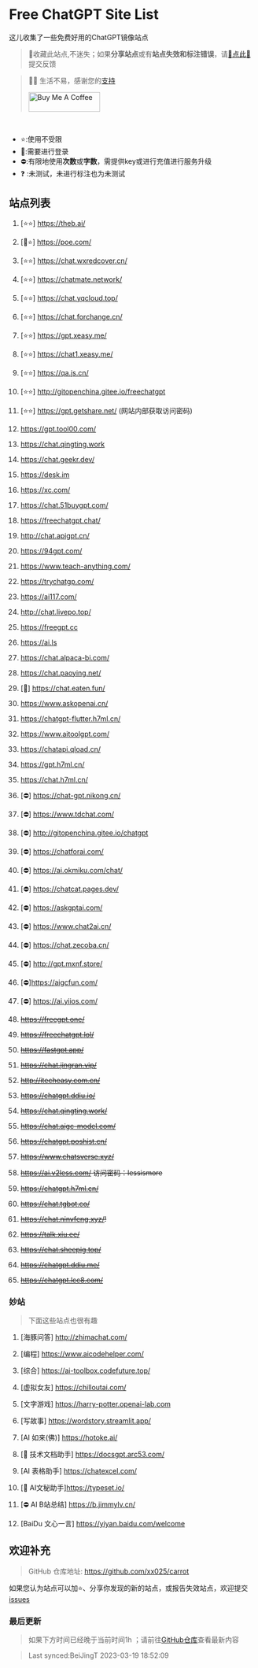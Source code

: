 # Free ChatGPT Site List

这儿收集了一些免费好用的ChatGPT镜像站点
> 🤭收藏此站点,不迷失；如果**分享站点**或有**站点失效和标注错误**，请[🌺点此🌺](https://github.com/xx025/carrot/issues)提交反馈

> 🧡🧡 生活不易，感谢您的[支持](https://xx025.github.io/pages/zs/)
>
><a href="https://xx025.github.io/pages/zs/" target="_blank"><img src="https://cdn.buymeacoffee.com/buttons/v2/default-blue.png" alt="Buy Me A Coffee" style="height: 40px !important;width: 145px !important;" ></a>

<br/>

- ⭐:使用不受限
- 🔑:需要进行登录
- ⛔:有限地使用**次数**或**字数**，需提供key或进行充值进行服务升级
- ❓ :未测试，未进行标注也为未测试

## 站点列表

1. [⭐⭐] https://theb.ai/

2. [🔑⭐] https://poe.com/

3. [⭐⭐] https://chat.wxredcover.cn/

4. [⭐⭐] https://chatmate.network/

5. [⭐⭐] https://chat.yqcloud.top/

6. [⭐⭐] https://chat.forchange.cn/

7. [⭐⭐] https://gpt.xeasy.me/

8. [⭐⭐] https://chat1.xeasy.me/

9. [⭐⭐] https://qa.js.cn/

10. [⭐⭐]  http://gitopenchina.gitee.io/freechatgpt

11. [⭐⭐] https://gpt.getshare.net/ (网站内部获取访问密码)

12. https://gpt.tool00.com/

13. https://chat.qingting.work

14. https://chat.geekr.dev/

15. https://desk.im

16. https://xc.com/

17. https://chat.51buygpt.com/

18. https://freechatgpt.chat/

19. http://chat.apigpt.cn/

20. https://94gpt.com/

21. https://www.teach-anything.com/

22. https://trychatgp.com/

23. https://ai117.com/

24. http://chat.livepo.top/

25. https://freegpt.cc

26. https://ai.ls

27. https://chat.alpaca-bi.com/

28. https://chat.paoying.net/

29. [🔑] https://chat.eaten.fun/

30. https://www.askopenai.cn/

31. https://chatgpt-flutter.h7ml.cn/

32. https://www.aitoolgpt.com/

33. https://chatapi.qload.cn/

34. https://gpt.h7ml.cn/

35. https://chat.h7ml.cn/

36. [⛔] https://chat-gpt.nikong.cn/

37. [⛔] https://www.tdchat.com/

38. [⛔]  http://gitopenchina.gitee.io/chatgpt

39. [⛔] https://chatforai.com/

40. [⛔] https://ai.okmiku.com/chat/

41. [⛔] https://chatcat.pages.dev/

42. [⛔] https://askgptai.com/

43. [⛔] https://www.chat2ai.cn/

44. [⛔] https://chat.zecoba.cn/

45. [⛔] http://gpt.mxnf.store/

46. [⛔]https://aigcfun.com/

47. [⛔] https://ai.yiios.com/

48. ~~https://freegpt.one/~~

49. ~~https://freechatgpt.lol/~~

50. ~~https://fastgpt.app/~~

51. ~~https://chat.jingran.vip/~~

52. ~~http://itecheasy.com.cn/~~

53. ~~https://chatgpt.ddiu.io/~~

54. ~~https://chat.qingting.work/~~

55. ~~https://chat.aigc-model.com/~~

56. ~~https://chatgpt.poshist.cn/~~

57. ~~https://www.chatsverse.xyz/~~

58. ~~https://ai.v2less.com/ 访问密码：lessismore~~

59. ~~https://chatgpt.h7ml.cn/~~

60. ~~https://chat.tgbot.co/~~

61. ~~https://chat.ninvfeng.xyz/!~~

62. ~~https://talk.xiu.ee/~~

63. ~~https://chat.sheepig.top/~~

64. ~~https://chatgpt.ddiu.me/~~

65. ~~https://chatgpt.lcc8.com/~~

### 妙站

> 下面这些站点也很有趣

1. [海豚问答] http://zhimachat.com/

2. [编程] https://www.aicodehelper.com/

3. [综合] https://ai-toolbox.codefuture.top/

4. [虚拟女友] https://chilloutai.com/

5. [文字游戏] https://harry-potter.openai-lab.com

6. [写故事] https://wordstory.streamlit.app/

7. [AI 如来(佛)] https://hotoke.ai/

8. [🔑 技术文档助手] https://docsgpt.arc53.com/

9. [AI 表格助手] https://chatexcel.com/

10. [🔑 AI文秘助手]https://typeset.io/

11. [⛔ AI B站总结] https://b.jimmylv.cn/

12. [BaiDu 文心一言] https://yiyan.baidu.com/welcome

## 欢迎补充

> GitHub 仓库地址: https://github.com/xx025/carrot

如果您认为站点可以加⭐、分享你发现的新的站点，或报告失效站点，欢迎提交[issues](https://github.com/xx025/carrot/issues)

### 最后更新

> 如果下方时间已经晚于当前时间1h ；请前往[GitHub仓库](https://github.com/xx025/carrot)查看最新内容

>Last synced:BeiJingT 2023-03-19 18:52:09

